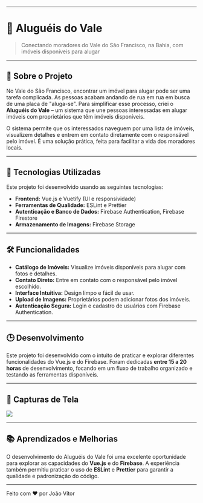 

---

# 🏡 Aluguéis do Vale

> Conectando moradores do Vale do São Francisco, na Bahia, com imóveis disponíveis para alugar

---

## 📜 Sobre o Projeto

No Vale do São Francisco, encontrar um imóvel para alugar pode ser uma tarefa complicada. As pessoas acabam andando de rua em rua em busca de uma placa de "aluga-se". Para simplificar esse processo, criei o **Aluguéis do Vale** – um sistema que une pessoas interessadas em alugar imóveis com proprietários que têm imóveis disponíveis.

O sistema permite que os interessados naveguem por uma lista de imóveis, visualizem detalhes e entrem em contato diretamente com o responsável pelo imóvel. É uma solução prática, feita para facilitar a vida dos moradores locais.

---

## 🚀 Tecnologias Utilizadas

Este projeto foi desenvolvido usando as seguintes tecnologias:

- **Frontend:** Vue.js e Vuetify (UI e responsividade)
- **Ferramentas de Qualidade:** ESLint e Prettier
- **Autenticação e Banco de Dados:** Firebase Authentication, Firebase Firestore
- **Armazenamento de Imagens:** Firebase Storage

---

## 🛠 Funcionalidades

- **Catálogo de Imóveis:** Visualize imóveis disponíveis para alugar com fotos e detalhes.
- **Contato Direto:** Entre em contato com o responsável pelo imóvel escolhido.
- **Interface Intuitiva:** Design limpo e fácil de usar.
- **Upload de Imagens:** Proprietários podem adicionar fotos dos imóveis.
- **Autenticação Segura:** Login e cadastro de usuários com Firebase Authentication.

---

## 🕒 Desenvolvimento

Este projeto foi desenvolvido com o intuito de praticar e explorar diferentes funcionalidades do Vue.js e do Firebase. Foram dedicadas **entre 15 a 20 horas** de desenvolvimento, focando em um fluxo de trabalho organizado e testando as ferramentas disponíveis.

---

## 📸 Capturas de Tela

![](https://firebasestorage.googleapis.com/v0/b/genius-saas.appspot.com/o/alugueis%2FImagem%20do%20WhatsApp%20de%202024-11-13%20%C3%A0(s)%2013.40.46_70442e55.jpg?alt=media&token=36fd6c90-2230-4c9e-ace2-1f623c360618)

---

## 📚 Aprendizados e Melhorias

O desenvolvimento do Aluguéis do Vale foi uma excelente oportunidade para explorar as capacidades do **Vue.js** e do **Firebase**. A experiência também permitiu praticar o uso de **ESLint** e **Prettier** para garantir a qualidade e padronização do código.

---


Feito com ❤️ por João Vítor
